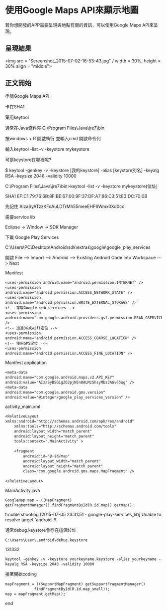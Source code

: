 # 使用Google Maps API來顯示地圖
若你想開發的APP需要呈現與地點有關的資訊，可以使用Google Maps API來呈現。

## 呈現結果
<img src = "Screenshot_2015-07-02-16-53-43.jpg" / width = 30%, height = 30% align = "middle">

## 正文開始

申請Google Maps API

卡在SHA1

藥用keytool

通常在Java資料夾
C:\Program Files\Java\jre7\bin

按windows + R 開啟執行 並輸入cmd 開啟命令列

輸入keytool -list -v -keystore mykeystore

可是keystore在哪裡呢?

$ keytool -genkey -v -keystore [我的keystore]
-alias [keystore別名] -keyalg RSA -keysize 2048 -validity 10000


C:\Program Files\Java\jre7\bin>keytool -list -v -keystore mykeystore(位址)

SHA1
EF:C1:79:76:6B:8F:BE:67:00:9F:37:DF:A7:86:C3:51:E3:DC:70:0B

先記住
AIzaSyATzzKFoAuLDTrMh55meeEHF6Wmx0Xd0cc

需要service lib

Eclipse -> Window -> SDK Manager

下載 Google Play Services

C:\Users\PC\Desktop\Android\sdk\extras\google\google_play_services


開啟 File --> Import --> Android --> Existing Android Code Into Workspace --> Next

Manifest
    <!-- Google Map API v2使用到OpenGL第二版功能，確定使用者裝置支援 -->
    <uses-feature
    android:glEsVersion="0x00020000"
    android:required="true" />

    <uses-permission android:name="android.permission.INTERNET" />
    <uses-permission android:name="android.permission.ACCESS_NETWORK_STATE" />
    <uses-permission android:name="android.permission.WRITE_EXTERNAL_STORAGE" />
    <!-- 存取Google web services -->
    <uses-permission android:name="com.google.android.providers.gsf.permission.READ_GSERVICES" />
    <!-- 透過3G或wifi定位 -->
    <uses-permission android:name="android.permission.ACCESS_COARSE_LOCATION" />
    <!-- 使用GPS定位 -->
    <uses-permission android:name="android.permission.ACCESS_FINE_LOCATION" />
    
    
    
Manifest application

    <meta-data
    android:name="com.google.android.maps.v2.API_KEY"
    android:value="AIzaSyBSG1gZOJpjN5n8ALMzShsyMbz3AGv65ug" />
    <meta-data
    android:name="com.google.android.gms.version"
    android:value="@integer/google_play_services_version" />
    
            
activity_main.xml

    <RelativeLayout xmlns:android="http://schemas.android.com/apk/res/android"
        xmlns:tools="http://schemas.android.com/tools"
        android:layout_width="match_parent"
        android:layout_height="match_parent"
        tools:context=".MainActivity" >

        <fragment
            android:id="@+id/map"
            android:layout_width="match_parent"
            android:layout_height="match_parent"
            class="com.google.android.gms.maps.MapFragment" />
    
    </RelativeLayout>

MainActivity.java

    GoogleMap map = ((MapFragment) getFragmentManager().findFragmentById(R.id.map)).getMap();


trouble shooting
[2015-07-05 23:31:51 - google-play-services_lib] Unable to resolve target 'android-9'


通常debug.keystore會存在這個位址

    C:\Users\User\.android\debug.keystore

131332
    
    keytool -genkey -v -keystore yourkeyname.keystore -alias yourkeyname -keyalg RSA -keysize 2048 -validity 10000
    
    
接著開始coding



    mapFragment = ((SupportMapFragment) getSupportFragmentManager()
				.findFragmentById(R.id.map_small));
	map = mapFragment.getMap();






end




